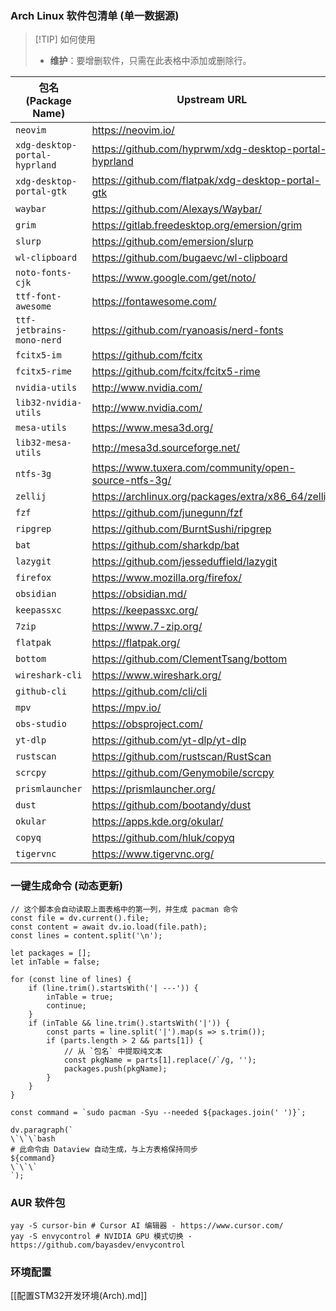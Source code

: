 ### Arch Linux 软件包清单 (单一数据源)

> [!TIP] 如何使用
> - **维护**：要增删软件，只需在此表格中添加或删除行。

| 包名 (Package Name)             | Upstream URL                                          |
| ----------------------------- | ----------------------------------------------------- |
| `neovim`                      | https://neovim.io/                                    |
| `xdg-desktop-portal-hyprland` | https://github.com/hyprwm/xdg-desktop-portal-hyprland |
| `xdg-desktop-portal-gtk`      | https://github.com/flatpak/xdg-desktop-portal-gtk     |
| `waybar`                      | https://github.com/Alexays/Waybar/                    |
| `grim`                        | https://gitlab.freedesktop.org/emersion/grim          |
| `slurp`                       | https://github.com/emersion/slurp                     |
| `wl-clipboard`                | https://github.com/bugaevc/wl-clipboard               |
| `noto-fonts-cjk`              | https://www.google.com/get/noto/                      |
| `ttf-font-awesome`            | https://fontawesome.com/                              |
| `ttf-jetbrains-mono-nerd`     | https://github.com/ryanoasis/nerd-fonts               |
| `fcitx5-im`                   | https://github.com/fcitx                              |
| `fcitx5-rime`                 | https://github.com/fcitx/fcitx5-rime                  |
| `nvidia-utils`                | http://www.nvidia.com/                                |
| `lib32-nvidia-utils`          | http://www.nvidia.com/                                |
| `mesa-utils`                  | https://www.mesa3d.org/                               |
| `lib32-mesa-utils`            | http://mesa3d.sourceforge.net/                        |
| `ntfs-3g`                     | https://www.tuxera.com/community/open-source-ntfs-3g/ |
| `zellij`                      | https://archlinux.org/packages/extra/x86_64/zellij/   |
| `fzf`                         | https://github.com/junegunn/fzf                       |
| `ripgrep`                     | https://github.com/BurntSushi/ripgrep                 |
| `bat`                         | https://github.com/sharkdp/bat                        |
| `lazygit`                     | https://github.com/jesseduffield/lazygit              |
| `firefox`                     | https://www.mozilla.org/firefox/                      |
| `obsidian`                    | https://obsidian.md/                                  |
| `keepassxc`                   | https://keepassxc.org/                                |
| `7zip`                        | https://www.7-zip.org/                                |
| `flatpak`                     | https://flatpak.org/                                  |
| `bottom`                      | https://github.com/ClementTsang/bottom                |
| `wireshark-cli`               | https://www.wireshark.org/                            |
| `github-cli`                  | https://github.com/cli/cli                            |
| `mpv`                         | https://mpv.io/                                       |
| `obs-studio`                  | https://obsproject.com/                               |
| `yt-dlp`                      | https://github.com/yt-dlp/yt-dlp                      |
| `rustscan`                    | https://github.com/rustscan/RustScan                  |
| `scrcpy`                      | https://github.com/Genymobile/scrcpy                  |
| `prismlauncher`               | https://prismlauncher.org/                            |
| `dust`                        | https://github.com/bootandy/dust                      |
| `okular`                      | https://apps.kde.org/okular/                          |
| `copyq`                       | https://github.com/hluk/copyq                         |
| `tigervnc`                    | https://www.tigervnc.org/                             |
### 一键生成命令 (动态更新)

```dataviewjs
// 这个脚本会自动读取上面表格中的第一列，并生成 pacman 命令
const file = dv.current().file;
const content = await dv.io.load(file.path);
const lines = content.split('\n');

let packages = [];
let inTable = false;

for (const line of lines) {
    if (line.trim().startsWith('| ---')) {
        inTable = true;
        continue;
    }
    if (inTable && line.trim().startsWith('|')) {
        const parts = line.split('|').map(s => s.trim());
        if (parts.length > 2 && parts[1]) {
            // 从 `包名` 中提取纯文本
            const pkgName = parts[1].replace(/`/g, '');
            packages.push(pkgName);
        }
    }
}

const command = `sudo pacman -Syu --needed ${packages.join(' ')}`;

dv.paragraph(`
\`\`\`bash
# 此命令由 Dataview 自动生成，与上方表格保持同步
${command}
\`\`\`
`);
```
### AUR 软件包

```shell
yay -S cursor-bin # Cursor AI 编辑器 - https://www.cursor.com/
yay -S envycontrol # NVIDIA GPU 模式切换 - https://github.com/bayasdev/envycontrol
```

### 环境配置

[[配置STM32开发环境(Arch).md]]